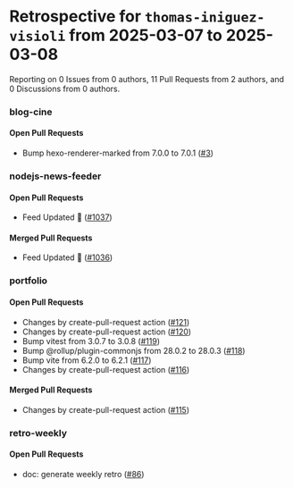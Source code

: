 # Retrospective for `thomas-iniguez-visioli` from 2025-03-07 to 2025-03-08

Reporting on 0 Issues from 0 authors, 11 Pull Requests from 2 authors, and 0 Discussions from 0 authors.


### blog-cine

#### Open Pull Requests

- Bump hexo-renderer-marked from 7.0.0 to 7.0.1 ([#3](https://github.com/thomas-iniguez-visioli/blog-cine/pull/3))

### nodejs-news-feeder

#### Open Pull Requests

- Feed Updated 🍿 ([#1037](https://github.com/thomas-iniguez-visioli/nodejs-news-feeder/pull/1037))

#### Merged Pull Requests

- Feed Updated 🍿 ([#1036](https://github.com/thomas-iniguez-visioli/nodejs-news-feeder/pull/1036))

### portfolio

#### Open Pull Requests

- Changes by create-pull-request action ([#121](https://github.com/thomas-iniguez-visioli/portfolio/pull/121))
- Changes by create-pull-request action ([#120](https://github.com/thomas-iniguez-visioli/portfolio/pull/120))
- Bump vitest from 3.0.7 to 3.0.8 ([#119](https://github.com/thomas-iniguez-visioli/portfolio/pull/119))
- Bump @rollup/plugin-commonjs from 28.0.2 to 28.0.3 ([#118](https://github.com/thomas-iniguez-visioli/portfolio/pull/118))
- Bump vite from 6.2.0 to 6.2.1 ([#117](https://github.com/thomas-iniguez-visioli/portfolio/pull/117))
- Changes by create-pull-request action ([#116](https://github.com/thomas-iniguez-visioli/portfolio/pull/116))

#### Merged Pull Requests

- Changes by create-pull-request action ([#115](https://github.com/thomas-iniguez-visioli/portfolio/pull/115))

### retro-weekly

#### Open Pull Requests

- doc: generate weekly retro ([#86](https://github.com/thomas-iniguez-visioli/retro-weekly/pull/86))